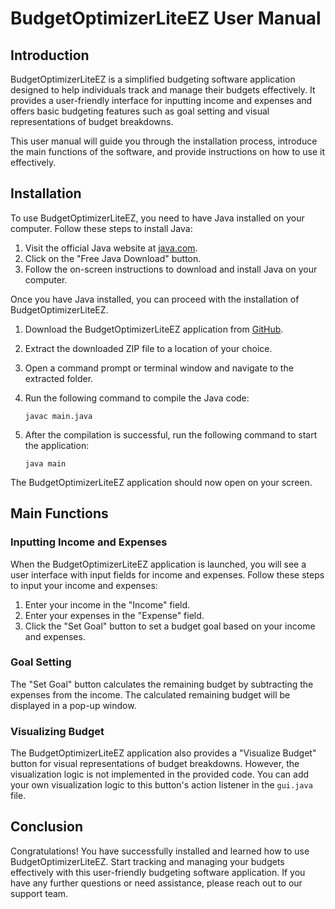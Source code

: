 # BudgetOptimizerLiteEZ User Manual

## Introduction

BudgetOptimizerLiteEZ is a simplified budgeting software application designed to help individuals track and manage their budgets effectively. It provides a user-friendly interface for inputting income and expenses and offers basic budgeting features such as goal setting and visual representations of budget breakdowns.

This user manual will guide you through the installation process, introduce the main functions of the software, and provide instructions on how to use it effectively.

## Installation

To use BudgetOptimizerLiteEZ, you need to have Java installed on your computer. Follow these steps to install Java:

1. Visit the official Java website at [java.com](https://www.java.com).
2. Click on the "Free Java Download" button.
3. Follow the on-screen instructions to download and install Java on your computer.

Once you have Java installed, you can proceed with the installation of BudgetOptimizerLiteEZ.

1. Download the BudgetOptimizerLiteEZ application from [GitHub](https://github.com/your-repo/budget-optimizer-lite-ez).
2. Extract the downloaded ZIP file to a location of your choice.
3. Open a command prompt or terminal window and navigate to the extracted folder.
4. Run the following command to compile the Java code:

   ```
   javac main.java
   ```

5. After the compilation is successful, run the following command to start the application:

   ```
   java main
   ```

The BudgetOptimizerLiteEZ application should now open on your screen.

## Main Functions

### Inputting Income and Expenses

When the BudgetOptimizerLiteEZ application is launched, you will see a user interface with input fields for income and expenses. Follow these steps to input your income and expenses:

1. Enter your income in the "Income" field.
2. Enter your expenses in the "Expense" field.
3. Click the "Set Goal" button to set a budget goal based on your income and expenses.

### Goal Setting

The "Set Goal" button calculates the remaining budget by subtracting the expenses from the income. The calculated remaining budget will be displayed in a pop-up window.

### Visualizing Budget

The BudgetOptimizerLiteEZ application also provides a "Visualize Budget" button for visual representations of budget breakdowns. However, the visualization logic is not implemented in the provided code. You can add your own visualization logic to this button's action listener in the `gui.java` file.

## Conclusion

Congratulations! You have successfully installed and learned how to use BudgetOptimizerLiteEZ. Start tracking and managing your budgets effectively with this user-friendly budgeting software application. If you have any further questions or need assistance, please reach out to our support team.
